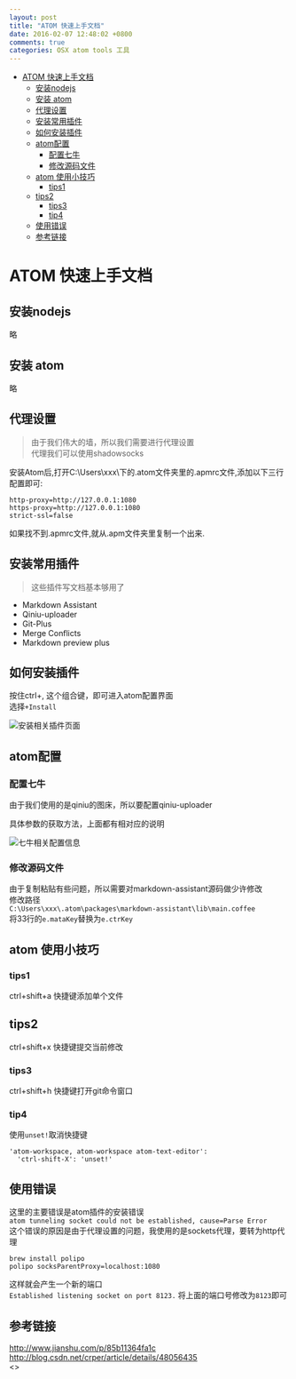 ```yaml
---
layout: post
title: "ATOM 快速上手文档"
date: 2016-02-07 12:48:02 +0800
comments: true
categories: OSX atom tools 工具
---
```


- [ATOM 快速上手文档](#atom-快速上手文档)
	- [安装nodejs](#安装nodejs)
	- [安装 atom](#安装-atom)
	- [代理设置](#代理设置)
	- [安装常用插件](#安装常用插件)
	- [如何安装插件](#如何安装插件)
	- [atom配置](#atom配置)
		- [配置七牛](#配置七牛)
		- [修改源码文件](#修改源码文件)
	- [atom 使用小技巧](#atom-使用小技巧)
		- [tips1](#tips1)
	- [tips2](#tips2)
		- [tips3](#tips3)
		- [tip4](#tip4)
	- [使用错误](#使用错误)
	- [参考链接](#参考链接)


# ATOM 快速上手文档

## 安装nodejs  
略  

## 安装 atom  
略  

## 代理设置
>由于我们伟大的墙，所以我们需要进行代理设置  
代理我们可以使用shadowsocks    

安装Atom后,打开C:\Users\xxx\下的.atom文件夹里的.apmrc文件,添加以下三行配置即可:  

```
http-proxy=http://127.0.0.1:1080
https-proxy=http://127.0.0.1:1080
strict-ssl=false
```

如果找不到.apmrc文件,就从.apm文件夹里复制一个出来.

## 安装常用插件  

> 这些插件写文档基本够用了  

- Markdown Assistant  
- Qiniu-uploader  
- Git-Plus  
- Merge Conflicts  
- Markdown preview plus

## 如何安装插件  
按住ctrl+, 这个组合键，即可进入atom配置界面  
选择`+Install`  

![安装相关插件页面](http://7xphqb.com1.z0.glb.clouddn.com/cfbdd3816740380930fdb1b7ff5b2f7e.png)

## atom配置  

### 配置七牛  

由于我们使用的是qiniu的图床，所以要配置qiniu-uploader  

具体参数的获取方法，上面都有相对应的说明  

![七牛相关配置信息](http://7xphqb.com1.z0.glb.clouddn.com/0ac312cde75753f7416f082a42369220.png)


### 修改源码文件  
由于复制粘贴有些问题，所以需要对markdown-assistant源码做少许修改  
修改路径  
`C:\Users\xxx\.atom\packages\markdown-assistant\lib\main.coffee`  
将33行的`e.mataKey`替换为`e.ctrKey`  


## atom 使用小技巧  

### tips1
ctrl+shift+a 快捷键添加单个文件  

## tips2
ctrl+shift+x 快捷键提交当前修改  

### tips3
ctrl+shift+h 快捷键打开git命令窗口  

### tip4  
使用`unset!`取消快捷键  
```
'atom-workspace, atom-workspace atom-text-editor':
  'ctrl-shift-X': 'unset!'
```  

## 使用错误  
这里的主要错误是atom插件的安装错误  
`atom tunneling socket could not be established, cause=Parse Error`  
这个错误的原因是由于代理设置的问题，我使用的是sockets代理，要转为http代理  
```
brew install polipo  
polipo socksParentProxy=localhost:1080
```
这样就会产生一个新的端口  
`Established listening socket on port 8123.`  将上面的端口号修改为`8123`即可

## 参考链接  
<http://www.jianshu.com/p/85b11364fa1c>  
<http://blog.csdn.net/crper/article/details/48056435>  
<>
